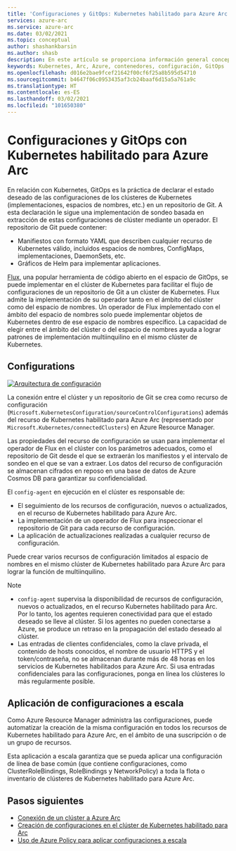 ```yaml
---
title: 'Configuraciones y GitOps: Kubernetes habilitado para Azure Arc'
services: azure-arc
ms.service: azure-arc
ms.date: 03/02/2021
ms.topic: conceptual
author: shashankbarsin
ms.author: shasb
description: En este artículo se proporciona información general conceptual de la funcionalidad de GitOps y configuraciones de Kubernetes habilitado para Azure Arc.
keywords: Kubernetes, Arc, Azure, contenedores, configuración, GitOps
ms.openlocfilehash: d016e2bae9fcef21642f00cf6f25a8b595d54710
ms.sourcegitcommit: b4647f06c0953435af3cb24baaf6d15a5a761a9c
ms.translationtype: HT
ms.contentlocale: es-ES
ms.lasthandoff: 03/02/2021
ms.locfileid: "101650380"
---
```

# <a name="configurations-and-gitops-with-azure-arc-enabled-kubernetes"></a>Configuraciones y GitOps con Kubernetes habilitado para Azure Arc

En relación con Kubernetes, GitOps es la práctica de declarar el estado deseado de las configuraciones de los clústeres de Kubernetes (implementaciones, espacios de nombres, etc.) en un repositorio de Git. A esta declaración le sigue una implementación de sondeo basada en extracción de estas configuraciones de clúster mediante un operador. El repositorio de Git puede contener:
* Manifiestos con formato YAML que describen cualquier recurso de Kubernetes válido, incluidos espacios de nombres, ConfigMaps, implementaciones, DaemonSets, etc.
* Gráficos de Helm para implementar aplicaciones.

[Flux](https://docs.fluxcd.io/), una popular herramienta de código abierto en el espacio de GitOps, se puede implementar en el clúster de Kubernetes para facilitar el flujo de configuraciones de un repositorio de Git a un clúster de Kubernetes. Flux admite la implementación de su operador tanto en el ámbito del clúster como del espacio de nombres. Un operador de Flux implementado con el ámbito del espacio de nombres solo puede implementar objetos de Kubernetes dentro de ese espacio de nombres específico. La capacidad de elegir entre el ámbito del clúster o del espacio de nombres ayuda a lograr patrones de implementación multiinquilino en el mismo clúster de Kubernetes.

## <a name="configurations"></a>Configurations

[ ![Arquitectura de configuración](./media/conceptual-configurations.png) ](./media/conceptual-configurations.png#lightbox)

La conexión entre el clúster y un repositorio de Git se crea como recurso de configuración (`Microsoft.KubernetesConfiguration/sourceControlConfigurations`) además del recurso de Kubernetes habilitado para Azure Arc (representado por `Microsoft.Kubernetes/connectedClusters`) en Azure Resource Manager. 

Las propiedades del recurso de configuración se usan para implementar el operador de Flux en el clúster con los parámetros adecuados, como el repositorio de Git desde el que se extraerán los manifiestos y el intervalo de sondeo en el que se van a extraer. Los datos del recurso de configuración se almacenan cifrados en reposo en una base de datos de Azure Cosmos DB para garantizar su confidencialidad.

El `config-agent` en ejecución en el clúster es responsable de:
* El seguimiento de los recursos de configuración, nuevos o actualizados, en el recurso de Kubernetes habilitado para Azure Arc.
* La implementación de un operador de Flux para inspeccionar el repositorio de Git para cada recurso de configuración.
* La aplicación de actualizaciones realizadas a cualquier recurso de configuración. 

Puede crear varios recursos de configuración limitados al espacio de nombres en el mismo clúster de Kubernetes habilitado para Azure Arc para lograr la función de multiinquilino.

> [!NOTE]
> * `config-agent` supervisa la disponibilidad de recursos de configuración, nuevos o actualizados, en el recurso Kubernetes habilitado para Arc. Por lo tanto, los agentes requieren conectividad para que el estado deseado se lleve al clúster. Si los agentes no pueden conectarse a Azure, se produce un retraso en la propagación del estado deseado al clúster.
> * Las entradas de clientes confidenciales, como la clave privada, el contenido de hosts conocidos, el nombre de usuario HTTPS y el token/contraseña, no se almacenan durante más de 48 horas en los servicios de Kubernetes habilitados para Azure Arc. Si usa entradas confidenciales para las configuraciones, ponga en línea los clústeres lo más regularmente posible.

## <a name="apply-configurations-at-scale"></a>Aplicación de configuraciones a escala

Como Azure Resource Manager administra las configuraciones, puede automatizar la creación de la misma configuración en todos los recursos de Kubernetes habilitado para Azure Arc, en el ámbito de una suscripción o de un grupo de recursos. 

Esta aplicación a escala garantiza que se pueda aplicar una configuración de línea de base común (que contiene configuraciones, como ClusterRoleBindings, RoleBindings y NetworkPolicy) a toda la flota o inventario de clústeres de Kubernetes habilitado para Azure Arc.

## <a name="next-steps"></a>Pasos siguientes

* [Conexión de un clúster a Azure Arc](./quickstart-connect-cluster.md)
* [Creación de configuraciones en el clúster de Kubernetes habilitado para Arc](./use-gitops-connected-cluster.md)
* [Uso de Azure Policy para aplicar configuraciones a escala](./use-azure-policy.md)